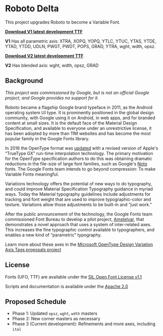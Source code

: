 # Roboto Delta

This project upgrades Roboto to become a Variable Font.

**[Download V1 latest development TTF](https://github.com/TypeNetwork/Roboto-Delta/blob/master/fonts/RobotoDelta-VF.ttf)**

**V1** Has all parametric axis: XTRA, XOPQ, YOPQ, YTLC, YTUC, YTAS, YTDE, YTAD, YTDD, UDLN, PWGT, PWDT, POPS, GRAD, YTRA, wght, wdth, opsz.

**[Download V2 latest development TTF](https://github.com/TypeNetwork/Roboto-Delta/blob/master/fonts/RobotoDelta_v2-VF.ttf)**

**V2** Has blended axis: wght, wdth, opsz, GRAD

## Background

_This project was commissioned by Google, but is not an official Google project, and Google provides no support for it._

Roboto became a flagship Google brand typeface in 2011, as the Android operating system UI type.
It is prominently positioned in the global design community, with Google using it on Android, in web apps, and for branded content at small sizes.
It is the default face of the Material Design Specification, and available to everyone under an unrestrictive license, it has been adopted by more than 11M websites and has become the most popular family in the Google Fonts library.

In 2016 the OpenType format was [updated](https://medium.com/@tiro/https-medium-com-tiro-introducing-opentype-variable-fonts-12ba6cd2369) with a revised version of Apple's “TrueType GX” run-time interpolation technology.
The primary motivation for the OpenType specification authors to do this was obtaining dramatic reductions in the file-size of large font families, such as Google's [Noto](https://github.com/googlei18n/noto-fonts/tree/master/phaseIII_only/unhinted/variable-ttf) fonts. 
The Google Fonts team intends to go beyond compression: To make Variable Fonts meaningful.

Variations technology offers the potential of new ways to do typography, and could improve Material Specification Typography guidance in myriad ways.
Today the Material typography guidelines include adjustments for tracking and font weight that are used to improve typographic-color and texture.
Variations allow those adjustments to be built-in and “just work.” 

After the public announcement of the technology, the Google Fonts team commissioned Font Bureau to develop a pilot project, [Amstelvar](https://github.com/TypeNetwork/Amstelvar), that demonstrates a novel approach that uses a system of inter-related axes. 
This increases the fine typographic control available to typographers, and enables a new kind of “parametric” typography.

Learn more about these axes in the [Microsoft OpenType Design Variation Axis Tags proposals project](https://github.com/Microsoft/OpenTypeDesignVariationAxisTags/tree/master/Proposals/TypeNetwork_ParametricAxes)


## License

Fonts (UFO, TTF) are available under the [SIL Open Font License v1.1](OFL.txt)

Scripts and documentation is available under the [Apache 2.0](/scripts/LICENSE.txt)

## Proposed Schedule

* Phase 1: Updated `opsz`, `wght`, `wdth` masters
* Phase 2: New corner masters as necessary
* Phase 3 (Current development): Refinements and more axes, including `ital`
